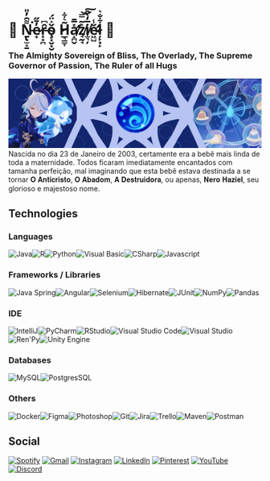 # 🖤 Ṉ̵̢̫̝̱͌̑̓̎͘e̷̟̓̄̋r̵͓̟̪̂͆ǒ̴̧͓̬͓̮͐̈́  H̷̲͉͇̞͂͛͋a̸̛̝̪̬̽̅̄z̸̘̰̘͐͂̿͝͠i̸̫͉̦̅̒̀̂ě̷̛͖̺̾ļ̷̙͙̙͋̐͛ 🖤

### The Almighty Sovereign of Bliss, The Overlady, The Supreme Governor of Passion, The Ruler of all Hugs 
<img src="FurinaGithub.png" />
Nascida no dia 23 de Janeiro de 2003, certamente era a bebê mais linda de toda a maternidade. Todos ficaram imediatamente encantados com tamanha perfeição, mal imaginando que esta bebê estava destinada a se tornar 𝐎 𝐀𝐧𝐭𝐢𝐜𝐫𝐢𝐬𝐭𝐨, 𝐎 𝐀𝐛𝐚𝐝𝐨𝐦, 𝐀 𝐃𝐞𝐬𝐭𝐫𝐮𝐢𝐝𝐨𝐫𝐚, ou apenas, 𝐍𝐞𝐫𝐨 𝐇𝐚𝐳𝐢𝐞𝐥, seu glorioso e majestoso nome.

## Technologies
### Languages
<img src="https://cdn.jsdelivr.net/gh/devicons/devicon@latest/icons/java/java-original.svg" alt="Java" width="7.5%"/><img src="https://cdn.jsdelivr.net/gh/devicons/devicon@latest/icons/r/r-original.svg" alt="R" width="7.5%"/><img src="https://cdn.jsdelivr.net/gh/devicons/devicon@latest/icons/python/python-original.svg" alt="Python" width="7.5%"/><img src="https://cdn.jsdelivr.net/gh/devicons/devicon@latest/icons/visualbasic/visualbasic-original.svg" alt="Visual Basic" width="7.5%"/><img src="https://cdn.jsdelivr.net/gh/devicons/devicon@latest/icons/csharp/csharp-original.svg" alt="CSharp" width="7.5%"/><img src="https://cdn.jsdelivr.net/gh/devicons/devicon@latest/icons/javascript/javascript-original.svg" alt="Javascript" width="7.5%"/>

### Frameworks / Libraries
<img src="https://cdn.jsdelivr.net/gh/devicons/devicon@latest/icons/spring/spring-original.svg" alt="Java Spring" width="7.5%" /><img src="https://cdn.jsdelivr.net/gh/devicons/devicon@latest/icons/angular/angular-original.svg" alt="Angular" width="7.5%"/><img src="https://cdn.jsdelivr.net/gh/devicons/devicon@latest/icons/selenium/selenium-original.svg" alt="Selenium" width="7.5%" /><img src="https://cdn.jsdelivr.net/gh/devicons/devicon@latest/icons/hibernate/hibernate-original.svg" alt="Hibernate" width="7.5%" /><img src="https://cdn.jsdelivr.net/gh/devicons/devicon@latest/icons/junit/junit-original-wordmark.svg" width="7.5%" alt="JUnit" /><img src="https://cdn.jsdelivr.net/gh/devicons/devicon@latest/icons/numpy/numpy-original.svg" alt="NumPy" width="7.5%" /><img src="https://cdn.jsdelivr.net/gh/devicons/devicon@latest/icons/pandas/pandas-original.svg" alt="Pandas" width="7.5%" />

### IDE
<img src="https://cdn.jsdelivr.net/gh/devicons/devicon@latest/icons/intellij/intellij-original.svg" alt="IntelliJ" width="7.5%" /><img src="https://cdn.jsdelivr.net/gh/devicons/devicon@latest/icons/pycharm/pycharm-original.svg" alt="PyCharm" width="7.5%" /><img src="https://cdn.jsdelivr.net/gh/devicons/devicon@latest/icons/rstudio/rstudio-original.svg" alt="RStudio" width="7.5%" /><img src="https://cdn.jsdelivr.net/gh/devicons/devicon@latest/icons/vscode/vscode-original.svg" alt="Visual Studio Code" width="7.5%" /><img src="https://cdn.jsdelivr.net/gh/devicons/devicon@latest/icons/visualstudio/visualstudio-original.svg" alt="Visual Studio" width="7.5%" /><img src="https://cdn.jsdelivr.net/gh/devicons/devicon@latest/icons/renpy/renpy-original.svg" alt="Ren'Py" width="7.5%" /><img src="https://cdn.jsdelivr.net/gh/devicons/devicon@latest/icons/unity/unity-original.svg" alt="Unity Engine" width="7.5%" />        
          

### Databases
<img src="https://cdn.jsdelivr.net/gh/devicons/devicon@latest/icons/mysql/mysql-original.svg" alt="MySQL" width="7.5%" /><img src="https://cdn.jsdelivr.net/gh/devicons/devicon@latest/icons/postgresql/postgresql-original.svg" alt="PostgresSQL" width="7.5%" />
          

### Others
<img src="https://cdn.jsdelivr.net/gh/devicons/devicon@latest/icons/docker/docker-original.svg" alt="Docker" width="7.5%"/><img src="https://cdn.jsdelivr.net/gh/devicons/devicon@latest/icons/figma/figma-original.svg" alt="Figma" width="7.5%" /><img src="https://cdn.jsdelivr.net/gh/devicons/devicon@latest/icons/photoshop/photoshop-original.svg" alt="Photoshop" width="7.5%" /><img src="https://cdn.jsdelivr.net/gh/devicons/devicon@latest/icons/git/git-original.svg" alt="Git" width="7.5%" /><img src="https://cdn.jsdelivr.net/gh/devicons/devicon@latest/icons/jira/jira-original.svg" alt="Jira" width="7.5%" /><img src="https://cdn.jsdelivr.net/gh/devicons/devicon@latest/icons/trello/trello-original.svg" alt="Trello" width="7.5%" /><img src="https://cdn.jsdelivr.net/gh/devicons/devicon@latest/icons/maven/maven-original.svg" alt="Maven" width="7.5%" /><img src="https://cdn.jsdelivr.net/gh/devicons/devicon@latest/icons/postman/postman-original.svg" alt="Postman" width="7.5%" />

## Social
<a href="https://open.spotify.com/user/rnmdyh1dne48gnanz7zumaqq6?si=6722f1ba6eba4722" target="_blank" >![Spotify](https://img.shields.io/badge/Spotify-1ED760?style=for-the-badge&logo=spotify&logoColor=white)</a>
<a href="https://HazielNero@gmail.com" target="_blank">![Gmail](https://img.shields.io/badge/Gmail-D14836?style=for-the-badge&logo=gmail&logoColor=white)</a>
<a href="https://www.instagram.com/ndarlingmoon/" target="_blank">![Instagram](https://img.shields.io/badge/Instagram-%23E4405F.svg?style=for-the-badge&logo=Instagram&logoColor=white)</a>
<a href="https://www.linkedin.com/in/nerohaziel/" target="_blank">![LinkedIn](https://img.shields.io/badge/linkedin-%230077B5.svg?style=for-the-badge&logo=linkedin&logoColor=white)</a>
<a href="https://br.pinterest.com/NDarlingMoon/" target="_blank">![Pinterest](https://img.shields.io/badge/Pinterest-%23E60023.svg?style=for-the-badge&logo=Pinterest&logoColor=white)</a>
<a href="https://www.youtube.com/@NDarlingMoon" target="_blank">![YouTube](https://img.shields.io/badge/YouTube-%23FF0000.svg?style=for-the-badge&logo=YouTube&logoColor=white)</a>
<a href="https://discord.gg/pEgEPVcZmj" target="_blank">![Discord](https://img.shields.io/badge/Discord-%235865F2.svg?style=for-the-badge&logo=discord&logoColor=white)</a>
